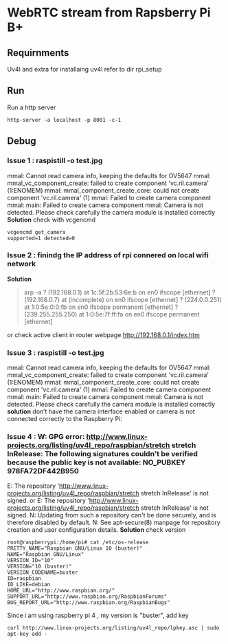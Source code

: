 # WebRTC stream from Rapsberry Pi B+

## Requirnments 

Uv4l and extra 
for installaing uv4l refer to dir rpi_setup 

## Run
Run a http server 
```
http-server -a localhost -p 8001 -c-1
```

## Debug 

### Issue 1 : raspistill -o test.jpg
mmal: Cannot read camera info, keeping the defaults for OV5647
mmal: mmal_vc_component_create: failed to create component 'vc.ril.camera' (1:ENOMEM)
mmal: mmal_component_create_core: could not create component 'vc.ril.camera' (1)
mmal: Failed to create camera component
mmal: main: Failed to create camera component
mmal: Camera is not detected. Please check carefully the camera module is installed correctly
**Solution** check with vcgencmd 
```
vcgencmd get_camera
supported=1 detected=0
```

### Issue 2 : finindg the IP address of rpi connered on local wifi network 
**Solution**
>arp -a
? (192.168.0.1) at 1c:5f:2b:53:6e:b on en0 ifscope [ethernet]
? (192.168.0.7) at (incomplete) on en0 ifscope [ethernet]
? (224.0.0.251) at 1:0:5e:0:0:fb on en0 ifscope permanent [ethernet]
? (239.255.255.250) at 1:0:5e:7f:ff:fa on en0 ifscope permanent [ethernet]

or check active client in router webpage 
http://192.168.0.1/index.htm

### Issue 3 : raspistill -o test.jpg
mmal: Cannot read camera info, keeping the defaults for OV5647
mmal: mmal_vc_component_create: failed to create component 'vc.ril.camera' (1:ENOMEM)
mmal: mmal_component_create_core: could not create component 'vc.ril.camera' (1)
mmal: Failed to create camera component
mmal: main: Failed to create camera component
mmal: Camera is not detected. Please check carefully the camera module is installed correctly
**solution**  don’t have the camera interface enabled or camera is not connected correctly to the Raspberry Pi:

### Issue 4 : W: GPG error: http://www.linux-projects.org/listing/uv4l_repo/raspbian/stretch stretch InRelease: The following signatures couldn't be verified because the public key is not available: NO_PUBKEY 978FA72DF442B950
E: The repository 'http://www.linux-projects.org/listing/uv4l_repo/raspbian/stretch stretch InRelease' is not signed.
or 
E: The repository 'http://www.linux-projects.org/listing/uv4l_repo/raspbian/stretch stretch InRelease' is not signed.
N: Updating from such a repository can't be done securely, and is therefore disabled by default.
N: See apt-secure(8) manpage for repository creation and user configuration details.
**Solution** check version 
```
root@raspberrypi:/home/pi# cat /etc/os-release
PRETTY_NAME="Raspbian GNU/Linux 10 (buster)"
NAME="Raspbian GNU/Linux"
VERSION_ID="10"
VERSION="10 (buster)"
VERSION_CODENAME=buster
ID=raspbian
ID_LIKE=debian
HOME_URL="http://www.raspbian.org/"
SUPPORT_URL="http://www.raspbian.org/RaspbianForums"
BUG_REPORT_URL="http://www.raspbian.org/RaspbianBugs"
```
Since i am using raspberry pi 4 , my version is "buster", add key
```
curl http://www.linux-projects.org/listing/uv4l_repo/lpkey.asc | sudo apt-key add -
```
